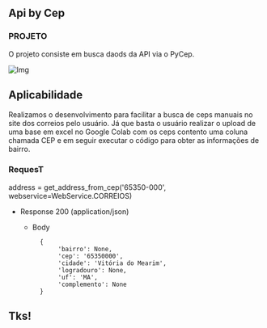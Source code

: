 ## Api by Cep


### PROJETO

O projeto consiste em busca daods da API via o PyCep.

![Img](https://user-images.githubusercontent.com/63813811/194682655-63c7a583-3f56-4258-bb4c-291416bf97c2.png)


## Aplicabilidade

Realizamos o desenvolvimento para facilitar a busca de ceps manuais no site dos correios pelo usuário. Já que basta o usuário realizar o upload de uma base em excel no Google Colab com os ceps contento uma coluna chamada CEP e em seguir executar o código para  obter as informações de bairro.


### RequesT

 address = get_address_from_cep('65350-000', webservice=WebService.CORREIOS)
  
+ Response 200 (application/json)

    + Body

            {
                 'bairro': None,
                 'cep': '65350000',
                 'cidade': 'Vitória do Mearim',
                 'logradouro': None,
                 'uf': 'MA',
                 'complemento': None
            }


## Tks!
